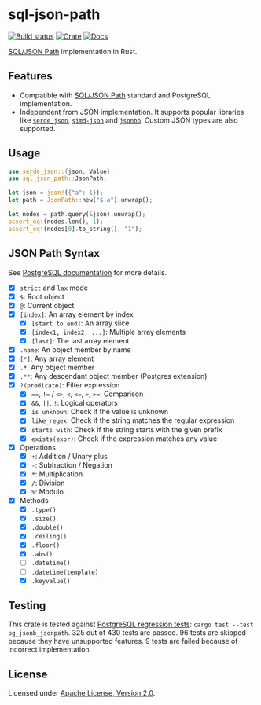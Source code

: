 # sql-json-path

[![Build status](https://github.com/risingwavelabs/sql-json-path/actions/workflows/ci.yml/badge.svg?branch=main)](https://github.com/risingwavelabs/sql-json-path/actions/workflows/ci.yml)
[![Crate](https://img.shields.io/crates/v/sql-json-path.svg)](https://crates.io/crates/sql-json-path)
[![Docs](https://docs.rs/sql-json-path/badge.svg)](https://docs.rs/sql-json-path)

[SQL/JSON Path] implementation in Rust.

## Features

- Compatible with [SQL/JSON Path] standard and PostgreSQL implementation.
- Independent from JSON implementation. It supports popular libraries like [`serde_json`], [`simd-json`] and [`jsonbb`]. Custom JSON types are also supported.

[SQL/JSON Path]: https://github.com/obartunov/sqljsondoc/blob/master/jsonpath.md
[`serde_json`]: https://crates.io/crates/serde_json
[`simd-json`]: https://crates.io/crates/simd-json
[`jsonbb`]: https://crates.io/crates/jsonbb

## Usage

```rust
use serde_json::{json, Value};
use sql_json_path::JsonPath;

let json = json!({"a": 1});
let path = JsonPath::new("$.a").unwrap();

let nodes = path.query(&json).unwrap();
assert_eq!(nodes.len(), 1);
assert_eq!(nodes[0].to_string(), "1");
```

## JSON Path Syntax

See [PostgreSQL documentation](https://www.postgresql.org/docs/16/functions-json.html#FUNCTIONS-SQLJSON-PATH) for more details.

- [x] `strict` and `lax` mode
- [x] `$`: Root object
- [x] `@`: Current object
- [x] `[index]`: An array element by index
    - [x] `[start to end]`: An array slice
    - [x] `[index1, index2, ...]`: Multiple array elements
    - [x] `[last]`: The last array element
- [x] `.name`: An object member by name
- [x] `[*]`: Any array element
- [x] `.*`: Any object member
- [x] `.**`: Any descendant object member (Postgres extension)
- [x] `?(predicate)`: Filter expression
    - [x] `==`, `!=` / `<>`, `<`, `<=`, `>`, `>=`: Comparison
    - [x] `&&`, `||`, `!`: Logical operators
    - [x] `is unknown`: Check if the value is unknown
    - [x] `like_regex`: Check if the string matches the regular expression
    - [x] `starts with`: Check if the string starts with the given prefix
    - [x] `exists(expr)`: Check if the expression matches any value
- [x] Operations
    - [x] `+`: Addition / Unary plus
    - [x] `-`: Subtraction / Negation
    - [x] `*`: Multiplication
    - [x] `/`: Division
    - [x] `%`: Modulo
- [x] Methods
    - [x] `.type()`
    - [x] `.size()`
    - [x] `.double()`
    - [x] `.ceiling()`
    - [x] `.floor()`
    - [x] `.abs()`
    - [ ] `.datetime()`
    - [ ] `.datetime(template)`
    - [x] `.keyvalue()`

## Testing

This crate is tested against [PostgreSQL regression tests](tests/jsonb_jsonpath.out): `cargo test --test pg_jsonb_jsonpath`. 325 out of 430 tests are passed. 96 tests are skipped because they have unsupported features. 9 tests are failed because of incorrect implementation.

## License

Licensed under [Apache License, Version 2.0](LICENSE).
